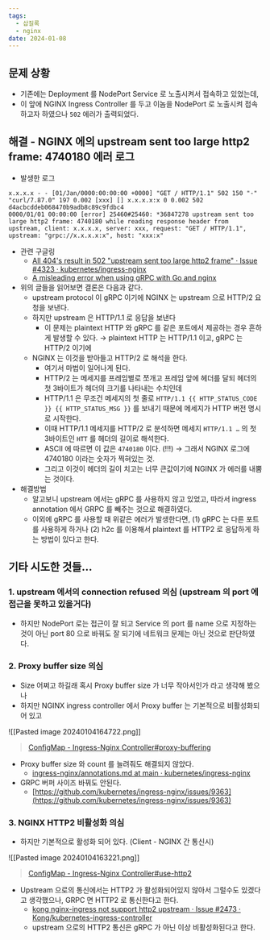 ```yaml
---
tags:
  - 삽질록
  - nginx
date: 2024-01-08
---
```

## 문제 상황

- 기존에는 Deployment 를 NodePort Service 로 노출시켜서 접속하고 있었는데,
- 이 앞에 NGINX Ingress Controller 를 두고 이놈을 NodePort 로 노출시켜 접속하고자 하였으나 `502` 에러가 출력되었다.

## 해결 - NGINX 에의 upstream sent too large http2 frame: 4740180 에러 로그

- 발생한 로그

```
x.x.x.x - - [01/Jan/0000:00:00:00 +0000] "GET / HTTP/1.1" 502 150 "-" "curl/7.87.0" 197 0.002 [xxx] [] x.x.x.x:x 0 0.002 502 d4acbcddeb068470b9adb8c89c9fdbc4
0000/01/01 00:00:00 [error] 25460#25460: *36847278 upstream sent too large http2 frame: 4740180 while reading response header from upstream, client: x.x.x.x, server: xxx, request: "GET / HTTP/1.1", upstream: "grpc://x.x.x.x:x", host: "xxx:x"
```

- 관련 구글링
	- [All 404's result in 502 "upstream sent too large http2 frame" · Issue #4323 · kubernetes/ingress-nginx](https://github.com/kubernetes/ingress-nginx/issues/4323#issuecomment-1162939699)
	- [A misleading error when using gRPC with Go and nginx](https://kennethjenkins.net/posts/go-nginx-grpc/)
- 위의 글들을 읽어보면 결론은 다음과 같다.
	- upstream protocol 이 gRPC 이기에 NGINX 는 upstream 으로 HTTP/2 요청을 보낸다.
	- 하지만 upstream 은 HTTP/1.1 로 응답을 보낸다
		- 이 문제는 plaintext HTTP 와 gRPC 를 같은 포트에서 제공하는 경우 흔하게 발생할 수 있다. → plaintext HTTP 는 HTTP/1.1 이고, gRPC 는 HTTP/2 이기에
	- NGINX 는 이것을 받아들고 HTTP/2 로 해석을 한다.
		- 여기서 마법이 일어나게 된다.
		- HTTP/2 는 메세지를 프레임별로 쪼개고 프레임 앞에 헤더를 달되 헤더의 첫 3바이트가 헤더의 크기를 나타내는 수치인데
		- HTTP/1.1 은 무조건 메세지의 첫 줄로 `HTTP/1.1 {{ HTTP_STATUS_CODE }} {{ HTTP_STATUS_MSG }}` 를 보내기 때문에 메세지가 HTTP 버전 명시로 시작한다.
		- 이때 HTTP/1.1 메세지를 HTTP/2 로 분석하면 메세지 `HTTP/1.1 …` 의 첫 3바이트인 `HTT` 를 헤더의 길이로 해석한다.
		- ASCII 에 따르면 이 값은 `4740180` 이다. (!!!) → 그래서 NGINX 로그에 4740180 이라는 숫자가 찍혀있는 것.
		- 그리고 이것이 헤더의 길이 치고는 너무 큰값이기에 NGINX 가 에러를 내뿜는 것이다.
- 해결방법
	- 알고보니 upstream 에서는 gRPC 를 사용하지 않고 있었고, 따라서 ingress annotation 에서 GRPC 를 빼주는 것으로 해결하였다.
	- 이외에 gRPC 를 사용할 때 위같은 에러가 발생한다면, (1) gRPC 는 다른 포트를 사용하게 하거나 (2) h2c 를 이용해서 plaintext 를 HTTP2 로 응답하게 하는 방법이 있다고 한다.

## 기타 시도한 것들...

### 1. upstream 에서의 connection refused 의심 (upstream 의 port 에 접근을 못하고 있을거다)

- 하지만 NodePort 로는 접근이 잘 되고 Service 의 port 를 name 으로 지정하는 것이 아닌 port 80 으로 바꿔도 잘 되기에 네트워크 문제는 아닌 것으로 판단하였다.

### 2. Proxy buffer size 의심

- Size 어쩌고 하길래 혹시 Proxy buffer size 가 너무 작아서인가 라고 생각해 봤으나
- 하지만 NGINX ingress controller 에서 Proxy buffer 는 기본적으로 비활성화되어 있고

![[Pasted image 20240104164722.png]]

> [ConfigMap - Ingress-Nginx Controller#proxy-buffering](https://kubernetes.github.io/ingress-nginx/user-guide/nginx-configuration/configmap/#proxy-buffering)

- Proxy buffer size 와 count 를 늘려줘도 해결되지 않았다.
	- [ingress-nginx/annotations.md at main · kubernetes/ingress-nginx](https://github.com/kubernetes/ingress-nginx/blob/main/docs/user-guide/nginx-configuration/annotations.md)
- GRPC 버퍼 사이즈 바꿔도 안된다.
	- [https://github.com/kubernetes/ingress-nginx/issues/9363](https://github.com/kubernetes/ingress-nginx/issues/9363)

### 3. NGINX HTTP2 비활성화 의심

- 하지만 기본적으로 활성화 되어 있다. (Client - NGINX 간 통신시)

![[Pasted image 20240104163221.png]]

> [ConfigMap - Ingress-Nginx Controller#use-http2](https://kubernetes.github.io/ingress-nginx/user-guide/nginx-configuration/configmap/#use-http2)

- Upstream 으로의 통신에서는 HTTP2 가 활성화되어있지 않아서 그럴수도 있겠다고 생각했으나, GRPC 면 HTTP2 로 통신한다고 한다.
	- [kong nginx-ingress not support http2 upstream · Issue #2473 · Kong/kubernetes-ingress-controller](https://github.com/Kong/kubernetes-ingress-controller/issues/2473#issuecomment-1121351246)
	- upstream 으로의 HTTP2 통신은 gRPC 가 아닌 이상 비활성화된다고 한다.